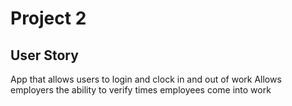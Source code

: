 # Project 2

## User Story
App that allows users to login and clock in and out of work
Allows employers the ability to verify times employees come into work



